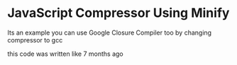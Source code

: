 # JavaScript Compressor Using Minify

Its an example you can use Google Closure Compiler too by changing compressor to gcc


this code was written like 7 months ago
